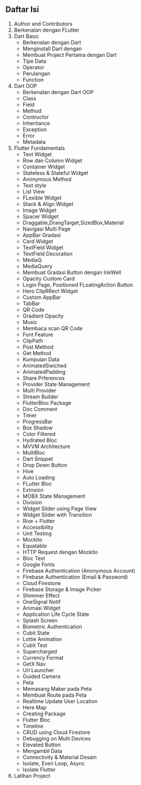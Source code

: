 ## Daftar Isi

1. Author and Contributors
2. Berkenalan dengan FLutter
3. Dart Basic
   - Berkenalan dengan Dart
   - Menginstall Dart dengan
   - Membuat Project Pertama dengan Dart
   - Tipe Data
   - Operator
   - Perulangan
   - Function
4. Dart OOP
   - Berkenalan dengan Dart OOP
   - Class
   - Field
   - Method
   - Contructor
   - Inheritance
   - Exception
   - Error
   - Metadata
5. Flutter Fundamentals
   - Text Widget
   - Row dan Column Widget
   - Container Widget
   - Stateless & Stateful Widget
   - Anonymous Method
   - Text style
   - List View
   - FLexible Widget
   - Stack & Align Widget
   - Image Widget
   - Spacer Widget
   - Draggable,DrangTarget,SizedBox,Material
   - Navigasi Multi Page
   - AppBar Gradasi
   - Card Widget
   - TextField Widget
   - TextField Decoration
   - MediaQ
   - MediaQuery
   - Membuat Gradasi Button dengan InkWell
   - Opacity Custom Card
   - Login Page, Positioned FLoatingAction Button
   - Hero ClipRRect Widget
   - Custom AppBar
   - TabBar
   - QR Code
   - Gradient Opacity
   - Music
   - Membaca scan QR Code
   - Font Feature
   - ClipPath
   - Post Method
   - Get Method
   - Kumpulan Data
   - AnimatedSwiched
   - AnimatedPadding
   - Share Prferences
   - Provider State Management
   - Multi Provider
   - Stream Builder
   - FlutterBloc Package
   - Doc Comment
   - Timer
   - ProgressBar
   - Box Shadow
   - Color Filtered
   - Hydrated Bloc
   - MVVM Architecture
   - MultiBloc
   - Dart Snippet
   - Drop Down Button
   - Hive
   - Auto Loading
   - FLutter Bloc
   - Extnsion
   - MOBX State Management
   - Division
   - Widget Slider using Page View
   - Widget Slider with Transition
   - Rive + Flutter
   - Accessibility
   - Unit Testing
   - Mockito
   - Equatable
   - HTTP Request dengan Mockito
   - Bloc Test
   - Google Fonts
   - Firebase Authentication (Anonymous Account)
   - FIrebase Authentication (Email & Password)
   - Cloud Firestone
   - Firebase Storage & Image Picker
   - Shimmer Effect
   - OneSignal Notif
   - Animasi Widget
   - Application Life Cycle State
   - Splash Screen
   - Biometric Authentication
   - Cubit State
   - Lottie Animation
   - Cubit Test
   - Supercharged
   - Currency Format
   - GetX Nav
   - Url Launcher
   - Guided Camera
   - Peta
   - Memasang Maker pada Peta
   - Membuat Route pada Peta
   - Realtime Update User Location
   - Here Map
   - Creating Package
   - Flutter Bloc
   - Timeline
   - CRUD using Cloud Firestore
   - Debugging on Multi Devices
   - Elevated Button
   - Mengambil Data
   - Connectivity & Material Desain
   - Isolate, Even Loop, Async
   - Isolate Flutter
6. Latihan Project
